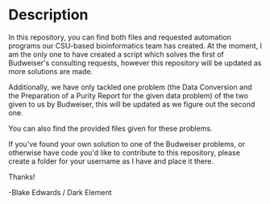 # Description

In this repository, you can find both files and requested automation programs our CSU-based bioinformatics team has created. At the moment, I am the only one to have created a script which solves the first of Budweiser's consulting requests, however this repository will be updated as more solutions are made.

Additionally, we have only tackled one problem (the Data Conversion and the Preparation of a Purity Report for the given data problem) of the two given to us by Budweiser, this will be updated as we figure out the second one.

You can also find the provided files given for these problems.

If you've found your own solution to one of the Budweiser problems, or otherwise have code you'd like to contribute to this repository, please create a folder for your username as I have and place it there. 

Thanks!

-Blake Edwards / Dark Element
